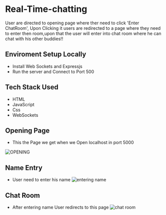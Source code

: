 # Real-Time-chatting

User are directed to opening page where ther need to click 'Enter ChatRoom', Upon Clicking it users are redirected to a page where they need to enter then room,upon that the user will enter into chat room where he can chat with his other buddies!!

## Enviroment Setup Locally

- Install Web Sockets and Expressjs
- Run the server and Connect to Port 500

## Tech Stack Used
- HTML
- JavaScript
- Css
- WebSockets

## Opening Page
- This the Page we get when we Open localhost in port 5000

![OPENING](https://user-images.githubusercontent.com/75985363/177767489-6a32f337-8b3c-4281-a281-1d58c24ae3e0.jpg)

## Name Entry
- User need to enter his name
![entering name](https://user-images.githubusercontent.com/75985363/177767789-5137808d-a34a-4bed-b415-b3ab67a61fca.jpg)

## Chat Room
- After entering name User redirects to this page
![chat room](https://user-images.githubusercontent.com/75985363/177767981-0893a5eb-7aa2-4421-8bd1-da9592eeb46d.jpg)
